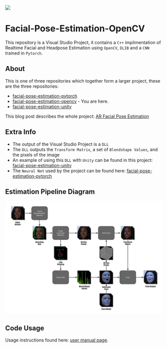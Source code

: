 ![](examples/example_b.gif)
# Facial-Pose-Estimation-OpenCV

This repository is a Visual Studio Project, it contains a `C++` implimentation of Realtime Facial and Headpose Estimation using `OpenCV`, `DLIB` and a `CNN` trained in `Pytorch`.

## About
This is one of three repositories which together form a larger project, these are the three repositories:
- [facial-pose-estimation-pytorch](https://github.com/NeuralVFX/facial-pose-estimation-pytorch)
- [facial-pose-estimation-opencv](https://github.com/NeuralVFX/facial-pose-estimation-opencv) - You are here.
- [facial-pose-estimation-unity](https://github.com/NeuralVFX/facial-pose-estimation-unity)

This blog post describes the whole project: [AR Facial Pose Estimation](http://neuralvfx.com/augmented-reality/ar-facial-pose-estimation/)


## Extra Info
- The output of the Visual Studio Project is a `DLL`
- The `DLL` outputs the `Transform Matrix`, a set of `Blendshape Values`, and the pixels of the image
- An example of using this `DLL` with `Unity` can be found in this project: [facial-pose-estimation-unity](https://github.com/NeuralVFX/facial-pose-estimation-unity)
- The `Neural Net` used by the project can be found here: [facial-pose-estimation-pytorch](https://github.com/NeuralVFX/facial-pose-estimation-pytorch)

## Estimation Pipeline Diagram
![](examples/pipeline_c.png)

## Code Usage
Usage instructions found here: [user manual page](USAGE.md).




